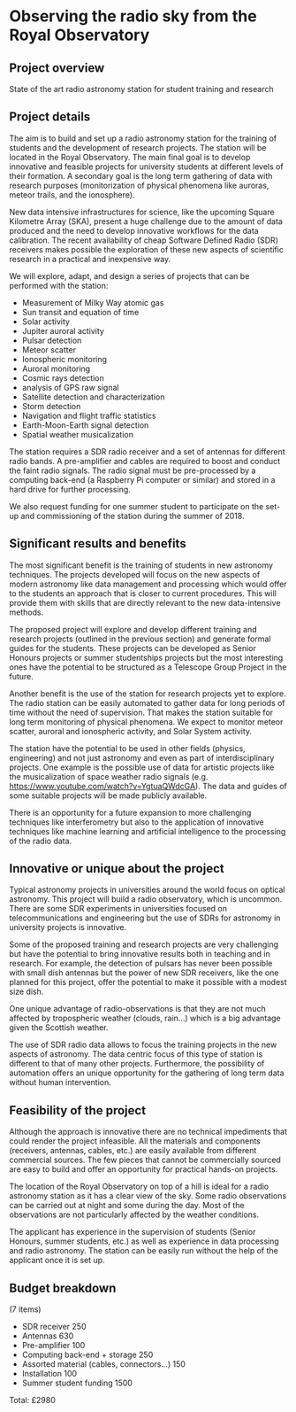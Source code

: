 # Observing the radio sky from the Royal Observatory

## Project overview
State of the art radio astronomy station for student training and research 

## Project details

The aim is to build and set up a radio astronomy station for the training of students and the development of research projects. The station will be located in the Royal Observatory. The main final goal is to develop innovative and feasible projects for university students at different levels of their formation. A secondary goal is the long term gathering of data with research purposes (monitorization of physical phenomena like auroras, meteor trails, and the ionosphere).

New data intensive infrastructures for science, like the upcoming Square Kilometre Array (SKA), present a huge challenge due to the amount of data produced and the need to develop innovative workflows for the data calibration. The recent availability of cheap Software Defined Radio (SDR) receivers makes possible the exploration of these new aspects of scientific research in a practical and inexpensive way. 

We will explore, adapt, and design a series of projects that can be performed with the station:
* Measurement of Milky Way atomic gas
* Sun transit and equation of time
* Solar activity
* Jupiter auroral activity
* Pulsar detection
* Meteor scatter
* Ionospheric monitoring
* Auroral monitoring
* Cosmic rays detection
* analysis of GPS raw signal
* Satellite detection and characterization
* Storm detection
* Navigation and flight traffic statistics
* Earth-Moon-Earth signal detection
* Spatial weather musicalization

The station requires a SDR radio receiver and a set of antennas for different radio bands. A pre-amplifier and cables are required to boost and conduct the faint radio signals. The radio signal must be pre-processed by a computing back-end (a Raspberry Pi computer or similar) and stored in a hard drive for further processing.

We also request funding for one summer student to participate on the set-up and commissioning of the station during the summer of 2018.

## Significant results and benefits

The most significant benefit is the training of students in new astronomy techniques. The projects developed will focus on the new aspects of modern astronomy like data management and processing which would offer to the students an approach that is closer to current procedures. This will provide them with skills that are directly relevant to the new data-intensive methods. 

The proposed project will explore and develop different training and research projects (outlined in the previous section) and generate formal guides for the students. These projects can be developed as Senior Honours projects or summer studentships projects but the most interesting ones have the potential to be structured as a Telescope Group Project in the future. 

Another benefit is the use of the station for research projects yet to explore. The radio station can be easily automated to gather data for long periods of time without the need of supervision. That makes the station suitable for long term monitoring of physical phenomena. We expect to monitor meteor scatter, auroral and ionospheric activity, and Solar System activity.

The station have the potential to be used in other fields (physics, engineering) and not just astronomy and even as part of interdisciplinary projects. One example is the possible use of data for artistic projects like the musicalization of space weather radio signals (e.g. https://www.youtube.com/watch?v=YgtuaQWdcGA). The data and guides of some suitable projects will be made publicly available. 

There is an opportunity for a future expansion to more challenging techniques like interferometry but also to the application of innovative techniques like machine learning and artificial intelligence to the processing of the radio data. 

## Innovative or unique about the project

Typical astronomy projects in universities around the world focus on optical astronomy. This project will build a radio observatory, which is uncommon. There are some SDR experiments in universities focused on telecommunications and engineering but the use of SDRs for astronomy in university projects is innovative.

Some of the proposed training and research projects are very challenging but have the potential to bring innovative results both in teaching and in research. For example, the detection of pulsars has never been possible with small dish antennas but the power of new SDR receivers, like the one planned for this project, offer the potential to make it possible with a modest size dish. 

One unique advantage of radio-observations is that they are not much affected by tropospheric weather (clouds, rain...) which is a big advantage given the Scottish weather.

The use of SDR radio data allows to focus the training projects in the new aspects of astronomy. The data centric focus of this type of station is different to that of many other projects. Furthermore, the possibility of automation offers an unique opportunity for the gathering of long term data without human intervention.

## Feasibility of the project

Although the approach is innovative there are no technical impediments that could render the project infeasible. All the materials and components (receivers, antennas, cables, etc.) are easily available from different commercial sources. The few pieces that cannot be commercially sourced are easy to build and offer an opportunity for practical hands-on projects. 

The location of the Royal Observatory on top of a hill is ideal for a radio astronomy station as it has a clear view of the sky. Some radio observations can be carried out at night and some during the day. Most of the observations are not particularly affected by the weather conditions. 

The applicant has experience in the supervision of students (Senior Honours, summer students, etc.) as well as experience in data processing and radio astronomy. The station can be easily run without the help of the applicant once it is set up.

## Budget breakdown
(7 items)
* SDR receiver 250
* Antennas 630
* Pre-amplifier 100
* Computing back-end + storage   250
* Assorted material (cables, connectors...) 150
* Installation 100
* Summer student funding 1500 

Total:  £2980
 
